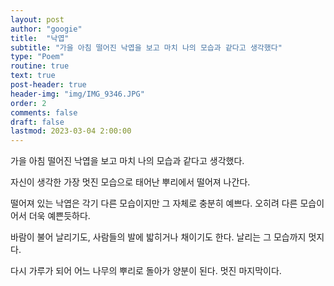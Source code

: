 ```yaml
---
layout: post
author: "googie"
title:  "낙엽"
subtitle: "가을 아침 떨어진 낙엽을 보고 마치 나의 모습과 같다고 생각했다"
type: "Poem"
routine: true
text: true
post-header: true
header-img: "img/IMG_9346.JPG"
order: 2
comments: false
draft: false
lastmod: 2023-03-04 2:00:00
---
```


가을 아침 떨어진 낙엽을 보고 마치 나의 모습과 같다고 생각했다.

자신이 생각한 가장 멋진 모습으로 태어난 뿌리에서 떨어져 나간다.

떨어져 있는 낙엽은 각기 다른 모습이지만 그 자체로 충분히 예쁘다. 오히려 다른 모습이어서 더욱 예쁜듯하다.

바람이 불어 날리기도, 사람들의 발에 밟히거나 채이기도 한다. 날리는 그 모습까지 멋지다.

다시 가루가 되어 어느 나무의 뿌리로 돌아가 양분이 된다. 멋진 마지막이다.
